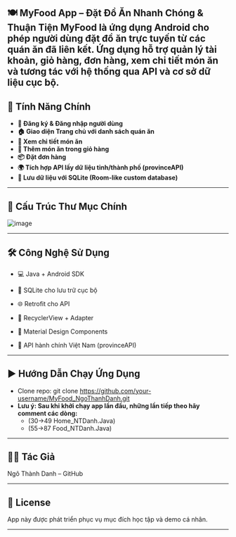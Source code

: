 🍽️ MyFood App – Đặt Đồ Ăn Nhanh Chóng & Thuận Tiện
MyFood là ứng dụng Android cho phép người dùng đặt đồ ăn trực tuyến từ các quán ăn đã liên kết. Ứng dụng hỗ trợ quản lý tài khoản, giỏ hàng, đơn hàng, xem chi tiết món ăn và tương tác với hệ thống qua API và cơ sở dữ liệu cục bộ.
---
## 🚀 Tính Năng Chính
- **🔐 Đăng ký & Đăng nhập người dùng**  
- **🏠 Giao diện Trang chủ với danh sách quán ăn**
- **📄 Xem chi tiết món ăn**
- **🛒 Thêm món ăn trong giỏ hàng**
- **📦 Đặt đơn hàng**
- **🌍 Tích hợp API lấy dữ liệu tỉnh/thành phố (provinceAPI)**
- **💾 Lưu dữ liệu với SQLite (Room-like custom database)**  
--- 
## 🧩 Cấu Trúc Thư Mục Chính

![image](https://github.com/user-attachments/assets/a0d813fa-6e92-4ae1-a1a7-8dbe505e41a1)


---
## 🛠️ Công Nghệ Sử Dụng
- 💻 Java + Android SDK

- 🧱 SQLite cho lưu trữ cục bộ

- 🌐 Retrofit cho API

- 🧩 RecyclerView + Adapter

- 🎨 Material Design Components

- 🛜 API hành chính Việt Nam (provinceAPI)

---
## ▶️ Hướng Dẫn Chạy Ứng Dụng

- Clone repo: git clone https://github.com/your-username/MyFood_NgoThanhDanh.git
- **Lưu ý: Sau khi khởi chạy app lần đầu, những lần tiếp theo hãy comment các dòng:**
    - (30->49 Home_NTDanh.Java)
    - (55->87 Food_NTDanh.Java)
      
---
## 👨‍💻 Tác Giả
Ngô Thành Danh – GitHub

---
## 📄 License
App này được phát triển phục vụ mục đích học tập và demo cá nhân.

---
